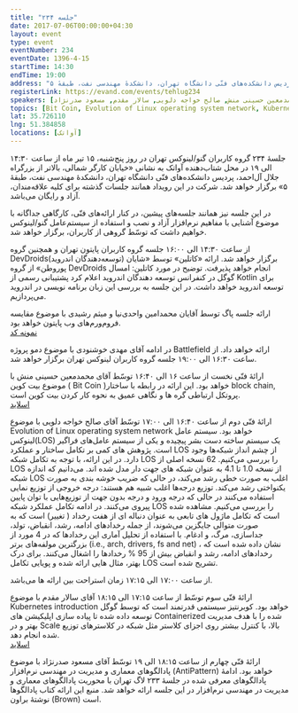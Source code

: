 ```yaml
---
title: "جلسه ۲۳۴"
date: 2017-07-06T00:00:00+04:30
layout: event
type: event
eventNumber: 234
eventDate: 1396-4-15
startTime: 14:30
endTime: 19:00
address: "خیابان کارگر شمالی، بالاتر از بزرگراه جلال آل‌احمد، پردیس دانشکده‌های فنّی دانشگاه تهران، دانشکدهٔ مهندسی نفت، طبقهٔ ۵"
registerLink: https://evand.com/events/tehlug234
speakers: [محمدمعین حسینی منش, صالح خواجه دلویی, سالار مقدم, مسعود صدرنژاد]
topics: [Bit Coin, Evolution of Linux operating system network, Kubernetes, مهندسی نرم‌افزار]
lat: 35.726110
lng: 51.384858
locations: [آواتک]
---
```

جلسهٔ ۲۳۴ گروه کاربران گنو/لینوکس تهران در روز پنج‌شنبه، ۱۵ تیر ماه از ساعت ۱۴:۳۰ الی ۱۹ در محل شتاب‌دهنده آواتک به نشانی «خیابان کارگر شمالی، بالاتر از بزرگراه جلال آل‌احمد، پردیس دانشکده‌های فنّی دانشگاه تهران، دانشکدهٔ مهندسی نفت، طبقهٔ ۵» برگزار خواهد شد. شرکت در این رویداد همانند جلسات گذشته برای کلیه علاقه‌مندان، آزاد و رایگان می‌باشد.

در این جلسه نیز همانند جلسه‌‌های پیشین، در کنار ارائه‌های فنّی، کارگاهی جداگانه با موضوع آشنایی با مفاهیم نرم‌افزار آزاد و نصب و استفاده از سیستم‌عامل گنو/لینوکس خواهیم داشت که توسّط گروهی از کاربران، برگزار خواهد شد.

از ساعت ۱۴:۳۰ الی ۱۶:۰۰ جلسه گروه کاربران پایتون تهران و همچنین گروه DevDroids(توسعه‌دهندگان اندروید) برگزار خواهد شد.
ارائه «کاتلین» توسط «شایان پوروطن» از گروه DevDroids انجام خواهد پذیرفت.
توضیح در مورد کاتلین: امسال گوگل در کنفرانس توسعه دهندگان اندروید اعلام کرد پشتیبانی رسمی از Kotlin برای توسعه اندروید خواهد داشت. در این جلسه به بررسی این زبان برنامه نویسی در اندروید می‌پردازیم.

ارائه جلسه پاگ توسط آقایان محمدامین واحدی‌نیا و میثم رشیدی با موضوع مقایسه فروم‌ورم‌های وب پایتون خواهد بود.  
[نمونه کد](https://github.com/Mr0Null/PUG-234-test-files)

در ادامه آقای مهدی خوشنودی با موضوع دمو پروژه Battlefield ارائه خواهد داد.
از ساعت ۱۶:۳۰ الی ۱۹:۰۰ جلسه گروه کاربران لینوکس تهران برگزار خواهد شد.

ارائهٔ فنّی نخست از ساعت ۱۶ الی ۱۶:۴۰ توسّط آقای محمدمعین حسینی منش با موضوع بیت کوین ( Bit Coin )خواهد بود.
این ارائه در رابطه با ساختار block chain, پروتکل ارتباطی گره ها و نگاهی عمیق به نحوه کار کردن بیت کوین است.  
[اسلاید](https://www.slideshare.net/MohammadMoeinHossein/how-bitcoin-works-77642719)

ارائهٔ فنّی دوم از ساعت ۱۶:۴۰ الی ۱۷:۰۰ توسّط آقای صالح خواجه دلویی با موضوع Evolution of Linux operating system network خواهد بود.
سیستم عامل لینوکس(LOS) یک سیستم ساخته دست بشر پیچیده و یکی از سیستم‌ عامل‌های فراگیر است. پژوهش های کمی بر تکامل ساختار و عملکرد LOS از چشم انداز شبکه‌ها وجود دارد. در این ارائه، با توجه به تکامل شبکه LOS را بررسی می‌کنیم. 62 نسخه اصلی از LOS از نسخه 1.0 تا 4.1 به عنوان شبکه های جهت دار مدل شده اند. می‌دانیم که اندازه شبکه LOS اغلب به صورت خطی رشد می‌کند، در حالی که ضریب خوشه بندی به صورت یکنواختی رشد می‌کند. توزیع‌ درجه‌ها اغلب شبیه هم هستند: درجه خروجی از توزیع نمایی استفاده می‌کنند در حالی که درجه ورود و درجه بدون جهت از توزیع‌هایی با توان پایین پیروی می‌کنند. در ادامه تکامل عملکرد شبکه LOS را بررسی می‌کنیم. مشاهده شده است که تکامل ماژول های تابعی به عنوان دنباله ای از هفت رخداد ( تغییر) است که به صورت متوالی جایگزین می‌شوند، از جمله رخدادهای ادامه، رشد، انقباض، تولد، جداسازی، مرگ، و ادغام. با استفاده از تحلیل آماری این رخدادها که در 4 مورد از بزرگترین مولفه‌های برتر (i.e., arch, drivers, fs and net) ، نشان داده شده است که رخدادهای ادامه، رشد و انقباض بیش از 95 % رخدادها را اشغال می‌کنند. برای درک بهتر، مثال هایی ارائه شده و پویایی تکامل LOS تشریح شده است.

از ساعت ۱۷:۰۰ الی ۱۷:۱۵ زمان استراحت بین ارائه ها می‌باشد.

ارائهٔ فنّی سوم توسّط از ساعت ۱۷:۱۵ الی ۱۸:۱۵ آقای سالار مقدم با موضوع Kubernetes introduction خواهد بود.
کوبرنتیز سیستمی قدرتمند است که توسط گوگل توسعه داده شده تا پیاده سازی اپلیکیشن های Containerized شده را با هدف مدیریت بهتر و در Scale بالا، با کنترل بیشتر روی اجزای کلاستر مثل شبکه در کلاسترهای توزیع شده انجام دهد.  
[اسلاید](/events/presentations/234/kubernetes.pdf)


ارائهٔ فنّی چهارم از ساعت ۱۸:۱۵ الی ۱۹ توسّط آقای مسعود صدرنژاد با موضوع پادالگوهای معماری و مدیریت در مهندسی نرم‌افزار (AntiPattern) خواهد بود.
ادامهٔ پادالگوهای معرفی شده در جلسهٔ ۲۳۳ لاگ تهران با محوریت پادالگوهای معماری و مدیریت در مهندسی نرم‌افزار در این جلسه ارائه خواهد شد. منبع این ارائه کتاب پادالگوها نوشتهٔ براون (Brown) است.
